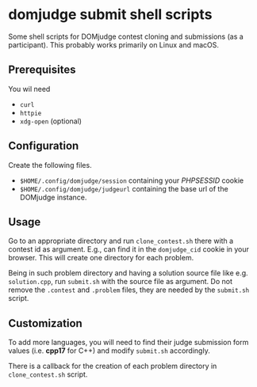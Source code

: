 # domjudge submit shell scripts

Some shell scripts for DOMjudge contest cloning and submissions (as a participant).
This probably works primarily on Linux and macOS.

## Prerequisites

You wil need
- `curl`
- `httpie`
- `xdg-open` (optional)

## Configuration

Create the following files.

- `$HOME/.config/domjudge/session` containing your *PHPSESSID* cookie
- `$HOME/.config/domjudge/judgeurl` containing the base url of the DOMjudge instance.

## Usage

Go to an appropriate directory and run `clone_contest.sh` there with a contest id as argument. E.g., can find it in the `domjudge_cid` cookie in your browser. This will create one directory for each problem.

Being in such problem directory and having a solution source file like e.g. `solution.cpp`, run `submit.sh` with the source file as argument. Do not remove the `.contest` and `.problem` files, they are needed by the `submit.sh` script.


## Customization

To add more languages, you will need to find their judge submission form values (i.e. **cpp17** for C++) and modify `submit.sh` accordingly.

There is a callback for the creation of each problem directory in `clone_contest.sh` script.

